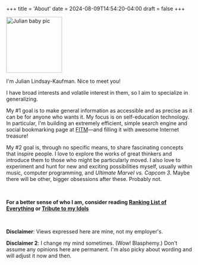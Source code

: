 +++
title = 'About'
date = 2024-08-09T14:54:20-04:00
draft = false
+++

<img src="/lil-jlk.JPG" title="Julian baby pic" alt="Julian baby pic" width='150' />

I'm Julian Lindsay-Kaufman. Nice to meet you!

I have broad interests and volatile interest in them, so I aim to specialize in generalizing.

My #1 goal is to make general information as accessible and as precise as it can be for anyone who wants it. My focus is on self-education technology. In particular, I'm building an extremely efficient, simple search engine and social bookmarking page at [FITM](https://fitm.online)&mdash;and filling it with awesome Internet treasure!

My #2 goal is, through no specific means, to share fascinating concepts that inspire people. I love to explore the works of great thinkers and introduce them to those who might be particularly moved. I also love to experiment and hunt for new and exciting possibilities myself, usually within music, computer programming, and _Ultimate Marvel vs. Capcom 3_. Maybe there will be other, bigger obsessions after these. Probably not.

<br>

<b>For a better sense of who I am, consider reading [Ranking List of Everything](../rankings/) or [Tribute to my Idols](../idols/)</b>

<br>

<strong>Disclaimer</strong>: Views expressed here are mine, not my employer's.

<strong>Disclaimer 2</strong>: I change my mind sometimes. (Wow! Blasphemy.) Don't assume any opinions here are permanent. I'm also picky about wording and will adjust it now and then.
